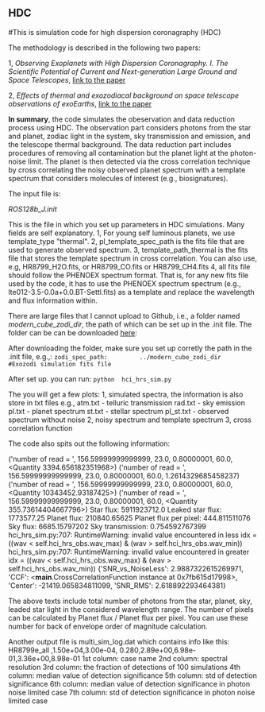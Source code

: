 ## HDC
#This is simulation code for high dispersion coronagraphy (HDC)

The methodology is described in the following two papers:

1, *Observing Exoplanets with High Dispersion Coronagraphy. I. The Scientific Potential of Current and Next-generation Large Ground and Space Telescopes*, [link to the paper](https://ui.adsabs.harvard.edu/abs/2017AJ....153..183W/abstract)

2, *Effects of thermal and exozodiacal background on space telescope observations of exoEarths*, [link to the paper](https://ui.adsabs.harvard.edu/abs/2018SPIE10698E..5GC/abstract) 

**In summary**, the code simulates the obeservation and data reduction process using HDC. The observation part considers photons from the star and planet, zodiac light in the system, sky transmission and emission, and the telescope thermal background. The data reduction part includes procedures of removing all contamination but the planet light at the photon-noise limit. The planet is then detected via the cross correlation technique by cross correlating the noisy observed planet spectrum with a template spectrum that considers molecules of interest (e.g., biosignatures).   

The input file is:

*ROS128b_J.init*

This is the file in which you set up parameters in HDC simulations. Many fields are self explanatory.
1, For young self luminous planets, we use template_type "thermal".
2, pl_template_spec_path is the fits file that are used to generate observed spectrum.
3, template_path_thermal is the fits file that stores the template spectrum in cross correlation. You can also use, e.g, HR8799_H2O.fits, or HR8799_CO.fits or HR8799_CH4.fits
4, all fits file should follow the PHENOEX spectrum format. That is, for any new fits file used by the code, it has to use the PHENOEX spectrum spectrum (e.g., lte012-3.5-0.0a+0.0.BT-Settl.fits) as a template and replace the wavelength and flux information within.

There are large files that I cannot upload to Github, i.e., a folder named *modern_cube_zodi_dir*, the path of which can be set up in the .init file. The folder can be can be downloaded [here](https://buckeyemailosu-my.sharepoint.com/:f:/g/personal/wang_12220_osu_edu/EtUnbK-4Yz9KsEWCiEQpc7AB0SAyeUMzVbhk6nJERq2-aw?e=ZAbohR):

After downloading the folder, make sure you set up corretly the path in the .init file, e.g.,:
```zodi_spec_path:         ../modern_cube_zodi_dir                 #Exozodi simulation fits file```

After set up. you can run:
```python  hci_hrs_sim.py```

The you will get a few plots:
1, simulated spectra, the information is also store in txt files
e.g.,
atm.txt - telluric transmission
rad.txt - sky emission
pl.txt - planet spectrum
st.txt - stellar spectrum
pl_st.txt - observed spectrum without noise
2, noisy spectrum and template spectrum
3, cross correlation function

The code also spits out the following information:

('number of read = ', 156.59999999999999, 23.0, 0.80000001, 60.0, <Quantity 3394.656182351968>)
('number of read = ', 156.59999999999999, 23.0, 0.80000001, 60.0, 1.2614329685458237)
('number of read = ', 156.59999999999999, 23.0, 0.80000001, 60.0, <Quantity 10343452.93187425>)
('number of read = ', 156.59999999999999, 23.0, 0.80000001, 60.0, <Quantity 355.73614404667796>)
Star flux: 5911923712.0
Leaked star flux: 1773577.25
Planet flux: 210840.65625
Planet flux per pixel: 444.811511076
Sky flux: 6685.15797202
Sky transmission: 0.754592767399
hci_hrs_sim.py:707: RuntimeWarning: invalid value encountered in less
  idx = ((wav < self.hci_hrs_obs.wav_max) & (wav > self.hci_hrs_obs.wav_min))
hci_hrs_sim.py:707: RuntimeWarning: invalid value encountered in greater
  idx = ((wav < self.hci_hrs_obs.wav_max) & (wav > self.hci_hrs_obs.wav_min))
{'SNR_vs_NoiseLess': 2.9887322615269971, 'CCF': <__main__.CrossCorrelationFunction instance at 0x7fb615d17998>, 'Center': -21419.065834811099, 'SNR_RMS': 2.618892293464381}

The above texts include total number of photons from the star, planet, sky, leaded star light in the considered wavelength range. The number of pixels can be calculated by Planet flux
/ Planet flux per pixel. You can use these number for back of envelope order of magnitude calculation.

Another output file is multi_sim_log.dat
which contains info like this:
HR8799e_all                                       ,1.50e+04,3.00e-04, 0.280,2.89e+00,6.98e-01,3.36e+00,8.98e-01
1st column: case name
2nd column: spectral resolution
3rd column: the fraction of detections of 100 simulations
4th column: median value of detection significance
5th column: std of detection significance
6th column: median value of detection significance in photon noise limited case
7th column: std of detection significance in photon noise limited case

